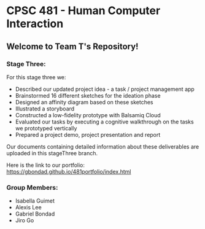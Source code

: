 # CPSC 481 - Human Computer Interaction
## Welcome to Team T's Repository!
### Stage Three:

For this stage three we:
- Described our updated project idea - a task / project management app
- Brainstormed 16 different sketches for the ideation phase
- Designed an affinity diagram based on these sketches
- Illustrated a storyboard
- Constructed a low-fidelity prototype with Balsamiq Cloud
- Evaluated our tasks by executing a cognitive walkthrough on the tasks we prototyped vertically
- Prepared a project demo, project presentation and report

Our documents containing detailed information about these deliverables are uploaded in this stageThree branch.

Here is the link to our portfolio: https://gbondad.github.io/481portfolio/index.html

### Group Members:
- Isabella Guimet
- Alexis Lee
- Gabriel Bondad
- Jiro Go
